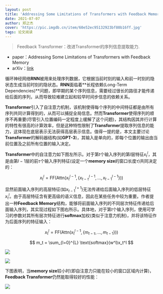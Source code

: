 ```yaml
---
layout: post
title: 'Addressing Some Limitations of Transformers with Feedback Memory'
date: 2021-07-07
author: 郑之杰
cover: 'https://pic.imgdb.cn/item/60e52ec95132923bf80b16ff.jpg'
tags: 论文阅读
---
```


> Feedback Transformer：改进Transformer的序列信息提取能力.

- paper：Addressing Some Limitations of Transformers with Feedback Memory
- arXiv：[link](https://arxiv.org/abs/2002.09402v3)

循环神经网络**RNN**被用来处理序列数据，它根据当前时刻的输入和前一时刻的隐状态生成当前时刻的隐状态。**RNN**面临着**长程依赖(Long-Term Dependencies)**问题，即早期的某个序列信息，需要经过很长的路径才能传递给后面的序列，从而导致较难建立起和较早时间步信息的依赖关系。

**Transformer**引入了自注意力机制，该机制使得每个序列的中间特征都是由所有序列共同计算得到的，从而可以捕捉全局信息。然而**Transformer**使得序列的顺序不再重要(尽管引入位置编码一定程度上缓解了这个问题)，其结构因其并行计算的特性有很高的计算效率，但是这种特性限制了**Transformer**提取序列信息的能力，这体现在底层表示无法获得高层表示信息。值得一提的是，本文主要讨论**Transformer**的解码器结构(如**GPT-3**)，其输入是单向的，即每个位置的输出由当前位置及之前所有位置的输入决定。

**Transformer**中的自注意力如下图左所示。对于第$t$个输入序列的第$l$层特征$x_t^{l}$，其是由第$l-1$层的前$\tau$个输入序列特征(设定一个**memory size**的窗口长度$\tau$)共同决定的：

$$ x_t^{l} = \text{FF}( \text{Attn}(x_t^{l-1},\{x_{t-\tau}^{l-1},...,x_{t-1}^{l-1}\})) $$

显然前面输入序列的高层特征(如$x_{t-1}^{l+1}$)无法传递给后面输入序列的低层特征$x_{t}^{l}$。由于高层特征含有更高级的语义信息，因此在某些任务中较为重要。作者提出一种**Feedback Memory**结构，能够将前面输入序列的不同层次特征传递给后面输入序列，其实现过程如下图右所示。具体地，对于第$t$个输入序列，使用可学习的参数对其所有层次特征进行**softmax**加权(类似于注意力机制)，并将该特征作为后面序列的特征输入：

$$ x_t^{l} = \text{FF}( \text{Attn}(x_t^{l-1},\{m_{t-\tau},...,m_{t-1}\})) $$

$$ m_t = \sum_{l=0}^{L} \text{softmax}(w^l)x_t^l $$

![](https://pic.imgdb.cn/item/60e58cae5132923bf82dc7bb.jpg)

![](https://pic.imgdb.cn/item/60e591c05132923bf8423363.jpg)

下图表明，当**memory size**较小时(即自注意力只能在较小的窗口区域内计算)，**Feedback Transformer**仍然能取得较好的性能：

![](https://pic.imgdb.cn/item/60e591165132923bf83f7483.jpg)
